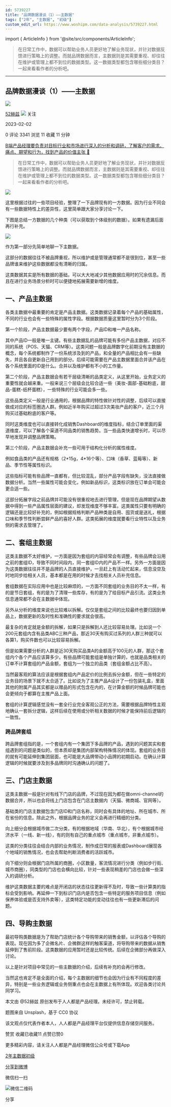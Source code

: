 ```yaml
---
id: 5739227
title: "品牌数据漫谈（1）——主数据"
tags: ["2年", "主数据", "初级"]
custom_edit_url: https://www.woshipm.com/data-analysis/5739227.html
---
```

import { ArticleInfo } from '@site/src/components/ArticleInfo';

<ArticleInfo
    author="52赫兹"
    authorLink="https://www.woshipm.com/u/1470343"
    published="2023-02-02"
    views={3341}
    comments={0}
    collects={11}
/>

> 在日常工作中，数据可以帮助业务人员更好地了解业务现状，并针对数据反馈进行策略上的调整。而就品牌数据而言，主数据则是其需要重视、却往往在维护或管理上都不到位的数据类型。这一数据类型都包含哪些细分类目？一起来看看作者的分析吧。

---

## 品牌数据漫谈（1）——主数据

[![](https://static.woshipm.com/view/woshipm_api_def_20230131144715_9591.jpg?imageView2/1/w/72/h/72/q/100)](https://www.woshipm.com/u/1470343)

[52赫兹](https://www.woshipm.com/u/1470343) ![](https://static.woshipm.com/tag/1101_1@2x.png) 关注

2023-02-02

0 评论 3341 浏览 11 收藏 11 分钟

[B端产品经理要负责对目标行业和市场进行深入的分析和调研，了解客户的需求、痛点、期望和行为，找到产品的价值主张 🔗](https://ke.qidianla.com/courses/bcpm)

> 在日常工作中，数据可以帮助业务人员更好地了解业务现状，并针对数据反馈进行策略上的调整。而就品牌数据而言，主数据则是其需要重视、却往往在维护或管理上都不到位的数据类型。这一数据类型都包含哪些细分类目？一起来看看作者的分析吧。

![](https://image.woshipm.com/wp-files/2023/02/gKNVU2jAB5hfNXVxUehp.jpg)

这里根据过往的一些项目经验，整理了一下品牌现有的一方数据。因为行业不同会有一些数据特性上的差异性，这里简单跟大家分享讨论一下。

下图是总结一方数据的几个种类（可以获取到个体级别的数据）。如果有遗漏后面再行补充。

![](https://image.woshipm.com/wp-files/2023/01/Tz4LJ2LcTn4JDjq3XNaY.jpg)

作为第一部分先简单地聊一下主数据。

这部分的数据往往不被品牌重视，所以维护或是管理通常都不是很到位，甚至一些品牌谁来维护这些数据都没有清晰的归属。

这类数据其实是所有数据的基础，可以大大地减少其他数据应用时的冗余信息。而且在进行业务场景分析时可以便捷地拓展需要新增的维度。

## 一、产品主数据

各类主数据中最重要的肯定是产品主数据。这类数据记录着每个产品的基础属性，不同的行业也会有一些特殊的属性字段。根据数据质量这里暂时分为3个阶段。

第一个阶段，产品主数据最少要有两个字段，产品ID和唯一产品名称。

其中产品ID一般是唯一主键。有些主数据乱的品牌可能有多份产品主数据，对应不同的系统（POS、天猫、CRM等）。这类问题一般是品牌数字化前期没有主数据的概念，每个系统都制作了一份系统涉及到的产品，和全量的产品相比会有一些缺失，并且各自更新自己用到的部分。后续可能需要在产品主数据里面合并该产品在各个系统里面的ID是什么。合并以及维护都有不小的工作量。

第二个阶段，产品主数据会有若干层级清晰的品类定义，从这里开始，业务定义的重要性就会越来重。一般来说三个层级会比较合适一些（美妆-面部-基础粉底，甜品-蛋糕-纸杯蛋糕），一些特殊的行业可能会多一些。

这些品类定义一般是行业通用的，根据品牌的特性做针对性的调整，后续可以直接做成对应的标签圈选人群。例如近半年购买过超过3次美妆产品的客户，近三个月购买过基础粉底的客户等。

同时这类维度也可以直接转化成销售Dashboard的维度指标，结合订单里面的渠道维度，可以了解各个渠道不同品类的销售趋势。当一些品类快速增长时，可以尽早地发现并调整品牌策略。

第三个阶段，产品主数据会补充一些可用于结构化分析的属性维度。

例如食品类的产品还有规格（2\*15g，4\*16个等）、口味（香草、蓝莓等）、新品、季节性等属性标识。

这些指标可能有些品牌一直都有，但比较混乱，部分产品字段有缺失，没法直接做数据分析。当然一些属性可能会变化，例如新品标识，这类标识放在订单会可能会更合适一些。

这部分拓展字段之前品牌并可能没有很重视地去进行管理，但是现在品牌期望从数据中得到一些产品属性层面的建议，却发现维度不够丰富。这类属性只要有明确的逻辑还是比较好补充的，例如根据规格判断产品种类是自用、囤货或是送礼，根据口味和季节性判断尝鲜产品的喜好人群。这类拓展的维度就要看行业特性以及业务侧的需求去管理了。

## 二、套组主数据

这类主数据不太好维护，一方面是因为套组的内容经常会有调整，有些品牌会沿用之前的套组ID，导致不同时间段内，同一套组ID内的产品不一样。另外一方面是因为这类数据往往并不是品牌的人员直接维护，一旦赶上有活动忙起来，信息没空及时地同步给相关人员，基本都是在用的时候才去找相关人员补充信息。

套组数据在实际应用中也是比较麻烦的，一方面不同套组的业务目的不太一样，有的是节日套组，有的是为了清理一些库存，有的是为了给目标产品引流。这类业务信息通常都不会在主数据中体现。

另外从分析的维度来说也比较难以拆解。仅仅是套组之间的比较最终也要归因到单品上，数据更新的及时性和准确性的要求就会很高。

最复杂的肯定就是金额的拆解，如果只是拆解到人还比较容易处理。比如说一个200元套组内含有品类ABC三种产品，那近30天有购买过系列的人群三种就可以各算1，购买件数也可以比较容易拆解。

但是如果需要分析的人群是近30天购买品类A的金额高于100元的人群，那这个套组内个各个产品应该算多少。有些品牌可能套组是单独计算的，也就是品类相关的订单不计算套组的产品金额，套组为一个独立的品类（套组金额占比不高）。

当然最客观的算法应该是根据套组内产品定价的比例去拆分金额，但在一些特定的业务目的场景下就不太合适了。比如说为了主推产品A设计了一份包装礼盒，里面其他的附属产品其实都是以赠品的形式包含在内的，在计算金额的时候品牌可能也会更倾向于都算在主推产品上面。

套组的计算逻辑感觉没有一套全行业完全客观公正的方法，需要根据品牌特性主观地确认一套拆分逻辑，这样后续在使用或分析相关数据的时候才能保持前后逻辑的一致性。

### 跨品牌套组

跨品牌套组指的是，一个套组内有一个集团下多品牌的产品，遇到的问题其实和套组遇到的问题是类似的，但本质却是集团内部架构特殊情况的体现。套组的业务目的就有可能延伸到集团层面，也可能是大品牌带动小品牌的初期启动。在确认计算逻辑的时候就要涉及到多品牌同时沟通确认的问题了。

## 三、门店主数据

这类主数据一般是针对有线下门店的品牌，不过现在因为都在做omni-channel的数据合并，所以也会将线上门店包含在门店主数据内（天猫、微商城、官网等）。

基础类的门店主数据包含门店ID和门店名称，同时会有具体的地址、所在城市、所在省份的信息。除此之外，根据品牌业务的定义会再进行精细的分类。

向上细分会根据城市做二次分类，有的根据地域（华南、华北），有个根据城市经济水平（一线、新一线），有的则有自己的重点城市（重点城市，非重点城市）。

这类的分类往往会结合内部的业务情况，制作成日常的报表或Dashboard展现各个地域的销售情况，也会去帮助判断消费者的活跃城市。

向下细分则会根据门店所属的商圈，小区数量，客流情况进行分类（例如步行街、城市商圈），同类型的门店也会横向比较，针对一些表现稍差的门店也会做一些深入的调研分析。

维护这类数据主要的难点是开闭店的状态往往更新得不及时，导致一些计算类的指标会受到影响。再延伸一下到标识门店内是否包含一些特定的服务项目信息（例如保养体验或是否支持外卖等），这类特定功能的变动往往也有一些更新滞后的问题。

## 四、导购主数据

最初导购类数据是为了帮助门店统计各个导购带来的销售金额，以评估各个导购的表现。现在因为多了企微名片、企微群这样的触客渠道，将导购带来的数据从销售延伸到了售前阶段。这类数据的应用暂时还是比较传统。后续在企微部分再做深入讨论。

以上是针对项目中常见的一些主数据的介绍，后续有补充的会再行修改。

当然这也肯定不是全面的介绍，每个主数据的细节也会因为行业有不同程度的差异，特别是一些业务逻辑或业务侧重点也会在主数据上有所体现。欢迎各类讨论共同学习。

本文由 @52赫兹 原创发布于人人都是产品经理。未经许可，禁止转载。

题图来自 Unsplash，基于 CC0 协议

该文观点仅代表作者本人，人人都是产品经理平台仅提供信息存储空间服务。

赞赏 收藏已收藏11 点赞已赞0

更多精彩内容，请关注人人都是产品经理微信公众号或下载App

[2年](https://www.woshipm.com/tag/2%e5%b9%b4)[主数据](https://www.woshipm.com/tag/%e4%b8%bb%e6%95%b0%e6%8d%ae)[初级](https://www.woshipm.com/tag/%e5%88%9d%e7%ba%a7)

[分享到微博](https://service.weibo.com/share/share.php?appkey=2775287854&title=品牌数据漫谈（1）——主数据&url=https://www.woshipm.com/data-analysis/5739227.html&pic=https://image.woshipm.com/wp-files/2023/02/gKNVU2jAB5hfNXVxUehp.jpg)

微信扫一扫

![微信二维码](https://api.pwmqr.com/qrcode/create/?url=https://www.woshipm.com/data-analysis/5739227.html)

分享